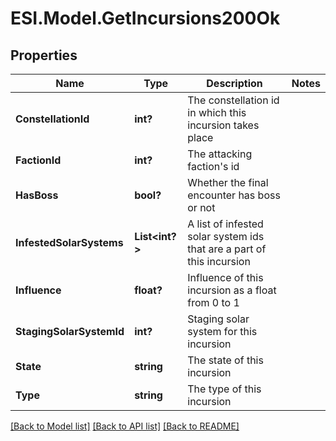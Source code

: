 # ESI.Model.GetIncursions200Ok
## Properties

Name | Type | Description | Notes
------------ | ------------- | ------------- | -------------
**ConstellationId** | **int?** | The constellation id in which this incursion takes place | 
**FactionId** | **int?** | The attacking faction&#39;s id | 
**HasBoss** | **bool?** | Whether the final encounter has boss or not | 
**InfestedSolarSystems** | **List&lt;int?&gt;** | A list of infested solar system ids that are a part of this incursion | 
**Influence** | **float?** | Influence of this incursion as a float from 0 to 1 | 
**StagingSolarSystemId** | **int?** | Staging solar system for this incursion | 
**State** | **string** | The state of this incursion | 
**Type** | **string** | The type of this incursion | 

[[Back to Model list]](../README.md#documentation-for-models) [[Back to API list]](../README.md#documentation-for-api-endpoints) [[Back to README]](../README.md)

